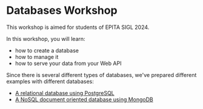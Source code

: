 # Databases Workshop

This workshop is aimed for students of EPITA SIGL 2024.

In this workshop, you will learn:

- how to create a database
- how to manage it
- how to serve your data from your Web API

Since there is several different types of databases, we've prepared different examples with different databases:

- [A relational database using PostgreSQL](postgresql/)
- [A NoSQL document oriented database using MongoDB](mongodb/)
